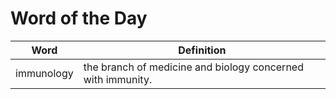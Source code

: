 # Word of the Day

|Word|Definition|
|---|---|
|immunology|the branch of medicine and biology concerned with immunity.|